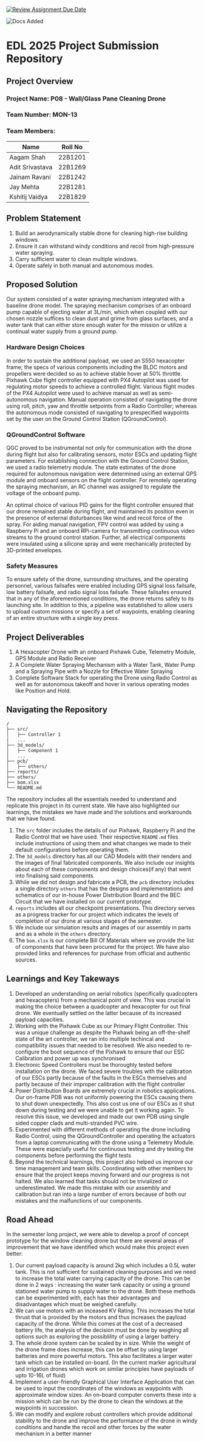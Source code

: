 [![Review Assignment Due Date](https://classroom.github.com/assets/deadline-readme-button-22041afd0340ce965d47ae6ef1cefeee28c7c493a6346c4f15d667ab976d596c.svg)](https://classroom.github.com/a/NJLWAR4a)

![Docs Added](https://github.com/edl-iitb/edl-25-project-submission-edl25_mon13/actions/workflows/classroom.yml/badge.svg)

<!-- DON'T MODIFY ANYTHING ABOVE -->

<!-- Modify from here -->
# EDL 2025 Project Submission Repository

## Project Overview

### Project Name: P08 - Wall/Glass Pane Cleaning Drone
### Team Number: MON-13
### Team Members:
| Name            | Roll No  |
|-----------------|----------|
| Aagam Shah      | 22B1201  |
| Adit Srivastava | 22B1269  |
| Jainam Ravani   | 22B1242  |
| Jay Mehta       | 22B1281  |
| Kshitij Vaidya  | 22B1829  | 

<!-- ### Problem Statement and Solution: -->

## Problem Statement 
1. Build an aerodynamically stable drone for cleaning high-rise building windows.  
2. Ensure it can withstand windy conditions and recoil from high-pressure water spraying.  
3. Carry sufficient water to clean multiple windows.  
4. Operate safely in both manual and autonomous modes.  

## Proposed Solution

Our system consisted of a water spraying mechanism integrated with a baseline drone model. The spraying mechanism comprises of an onboard pump capable of ejecting water at 3L/min, which when coupled with our chosen nozzle suffices to clean dust and grime from glass surfaces, and a water tank that can either store enough water for the mission or utilize a continual water supply from a ground pump.

### Hardware Design Choices

In order to sustain the additional payload, we used an S550 hexacopter frame; the specs of various components including the BLDC motors and propellers were decided so as to achieve stable hover at 50% throttle. Pixhawk Cube flight controller equipped with PX4 Autopilot was used for regulating motor speeds to achieve a controlled flight. Various flight modes of the PX4 Autopilot were used to achieve manual as well as semi-autonomous navigation. Manual operation consisted of navigating the drone using roll, pitch, yaw and throttle setpoints from a Radio Controller; whereas the autonomous mode consisted of navigating to prespecified waypoints set by the user on the Ground Control Station (QGroundControl).

### QGroundControl Software

QGC proved to be instrumental not only for communication with the drone during flight but also for calibrating sensors, motor ESCs and updating flight parameters. For establishing connection with the Ground Control Station, we used a radio telemetry module. The state estimates of the drone required for autonomous navigation were determined using an external GPS module and onboard sensors on the flight controller. For remotely operating the spraying mechanism, an RC channel was assigned to regulate the voltage of the onboard pump.

An optimal choice of various PID gains for the flight controller ensured that our drone remained stable during flight, and maintained its position even in the presence of external disturbances like wind and recoil force of the spray. For aiding manual navigation, FPV control was added by using a Raspberry Pi and an onboard RPi-camera for transmitting continuous video streams to the ground control station. Further, all electrical components were insulated using a silicone spray and were mechanically protected by 3D-printed envelopes.

### Safety Measures

To ensure safety of the drone, surrounding structures, and the operating personnel, various failsafes were enabled including GPS signal loss failsafe, low battery failsafe, and radio signal loss failsafe. These failsafes ensured that in any of the aforementioned conditions, the drone returns safely to its launching site. In addition to this, a pipeline was established to allow users to upload custom missions or specify a set of waypoints, enabling cleaning of an entire structure with a single key press.

## Project Deliverables

1. A Hexacopter Drone with an onboard Pixhawk Cube, Telemetry Module, GPS Module and Radio Receiver 
2. A Complete Water Spraying Mechanism with a Water Tank, Water Pump and a Spraying Pipe with a Nozzle for Effective Water Spraying
3. Complete Software Stack for operating the Drone using Radio Control as well as for autonomous takeoff and hover in various operating modes like Position and Hold.  

## Navigating the Repository

```plaintext
/
├── src/
│   ├── Controller 1
|   ...
├── 3d_models/
│   ├── Component 1
│   ...
├── pcb/
│   ├── others/
├── reports/
├── others/
├── bom.xlsx
└── README.md
```

The repository includes all the essentials needed to understand and replicate this project in its current state. We have also highlighted our learnings, the mistakes we have made and the solutions and workarounds that we have found. 

1. The `src` folder includes the details of our Pixhawk, Raspberry Pi and the Radio Control that we have used. Their respective `README.md` files include instructions of using them and what changes we made to their default configurations before operating them.
2. The `3d_models` directory has all our CAD Models with their renders and the images of final fabricated components. We also include our insights about each of these components and design choices(if any) that went into finalising said components.
3. While we did not design and fabricate a PCB, the `pcb` directory includes a single directory `others` that has the designs and implementations and schematics of our in-house Power Distribution Board and the BEC Circuit that we have installed on our current prototype.
4. `reports` includes all our checkpoint presentations. This directory serves as a progress tracker for our project which indicates the levels of completion of our drone at various stages of the semester.
5. We include our simulation results and images of our assembly in parts and as a whole in the `others` directory. 
6. The `bom.xlsx` is our complete Bill Of Materials where we provide the list of components that have been procured for the project. We have also provided links and references for purchase from official and authentic sources.    

## Learnings and Key Takeways

1. Developed an understanding on aerial robotics (specifically quadcopters and hexacopters) from a mechanical point of view. This was crucial in making the choice between a quadcopter and hexacopter for out final drone. We eventually settled on the latter because of its increased payload capacities.
2. Working with the Pixhawk Cube as our Primary Flight Controller. This was a unique challenge as despite the Pixhawk being an off-the-shelf state of the art controller, we ran into multiple techincal and compatibility issues that needed to be resolved. We also needed to re-configure the boot sequence of the Pixhawk to ensure that our ESC Calibration and power up was synchronised
3. Electronic Speed Controllers must be thoroughly tested before installation on the drone. We faced severe troubles with the calibration of our ESCs partly because of the faults in the ESCs themselves and partly because of their improper calibration with the flight controller
4. Power Distribution Boards are extremely crucial in robotics applications. Our on-frame PDB was not uniformly powering the ESCs causing them to shut down unexpectedly. This also cost us one of our ESCs as it shut down during testing and we were unable to get it working again. To resolve this issue, we developed and made our own PDB using single sided copper clads and multi-stranded PVC wire.  
5. Experimented with different methods of operating the drone including Radio Control, using the QGroundController and operating the actuators from a laptop communicating with the drone using a Telemetry Module. These were especially useful for continuous testing and dry testing the components before performing the flight tests
6. Beyond the technical learnings, this project also helped us improve our time management and team skills. Coordinating with other members to ensure that the project keeps moving forward and our progress is not halted. We also learned that tasks should not be trivialized or underestimated. We made this mistake with our assembly and calibration but ran into a large number of errors because of both our mistakes and the malfunctions of our components. 


## Road Ahead

In the semester long project, we were able to develop a proof of concept prototype for the window cleaning drone but there are several areas of improvement that we have identified which would make this project even better:

1. Our current payload capacity is around 2kg which includes a 0.5L water tank. This is not sufficient for sustained cleaning purposes and we need to increase the total water carrying capacity of the drone. This can be done in 2 ways : increasing the water tank capacity or using a ground stationed water pump to supply water to the drone. Both these methods can be experimented with, each has their advantages and disadvantages which must be weighed carefully.
2. We can use motors with an inceased KV Rating. This increases the total thrust that is provided by the motors and thus increases the payload capacity of the drone. While this comes at the cost of a decreased battery life, the analysis of the decision must be done by weighing all options such as exploring the possiblility of using a larger battery
3. The whole drone system can be scaled by in size. While the weight of the drone frame does increase, this can be offset by using larger batteries and more powerful motors. This also facilitates a larger water tank which can be installed on-board. (In the current marker agricultural and irrigation drones which work on similar principles have payloads of upto 10-16L of fluid)
4. Implement a user-friendly Graphical User Interface Application that can be used to input the coordinates of the windows as waypoints with approximate window sizes. An on-board computer converts these into a mission which can be run by the drone to clean the windows at the waypoints in succession. 
5. We can modify and explore robust controllers which provide additional stability to the drone and improve the performance of the drone in windy conditions and handle the recoil and other forces by the water mechanism in a better manner 

